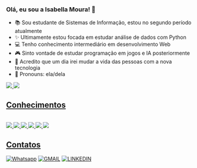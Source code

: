 ### Olá, eu sou a Isabella Moura! 💖

- 📚 Sou estudante de Sistemas de Informação, estou no segundo período atualmente
- ✨ Ultimamente estou focada em estudar análise de dados com Python
- 💻 Tenho conhecimento intermediário em desenvolvimento Web
- 🎮 Sinto vontade de estudar programação em jogos e IA posteriormente
- 🚀 Acredito que um dia irei mudar a vida das pessoas com a nova tecnologia
- 🙂 Pronouns: ela/dela

<div>
  <a href="https://beacons.ai/isabellasmou">
  <img widht="42%" src="https://github-readme-stats.vercel.app/api?username=isabellasmou&show_icons=true&theme=dracula"/>
  <img widht="50%" src="https://github-readme-stats.vercel.app/api/top-langs/?username=isabellasmou&layout=compact&theme=dracula"/>
</div>

## Conhecimentos

<div style="display: inline_block"><br/>
    <img src="https://img.shields.io/badge/HTML5-E34F26?style=for-the-badge&logo=html5&logoColor=white"/>
    <img src="https://img.shields.io/badge/CSS3-1572B6?style=for-the-badge&logo=css3&logoColor=white"/>
    <img src="https://img.shields.io/badge/JavaScript-F7DF1E?style=for-the-badge&logo=javascript&logoColor=black"/>
    <img src="https://img.shields.io/badge/Python-3776AB?style=for-the-badge&logo=python&logoColor=white"/>
    <img src="https://img.shields.io/badge/C%23-239120?style=for-the-badge&logo=c-sharp&logoColor=white"/>
    <img src="https://img.shields.io/badge/MySQL-00000F?style=for-the-badge&logo=mysql&logoColor=white"/>
</div>

## Contatos
[![Whatsapp](https://img.shields.io/badge/WhatsApp-25D366?style=for-the-badge&logo=whatsapp&logoColor=white)](https://wa.me/5521992575487)
[![GMAIL](https://img.shields.io/badge/Gmail-D14836?style=for-the-badge&logo=gmail&logoColor=white)](mailto:isabellasmou@gmail.com)
[![LINKEDIN](https://img.shields.io/badge/LinkedIn-0077B5?style=for-the-badge&logo=linkedin&logoColor=white)](https://www.linkedin.com/in/isabellasmou/)
